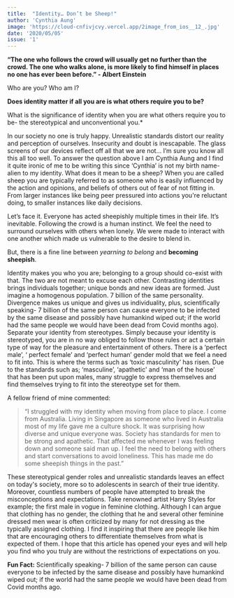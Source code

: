 ```yaml
---
title:  "Identity… Don’t be Sheep!"
author: 'Cynthia Aung'
image: 'https://cloud-cnfivjcvy.vercel.app/2image_from_ios__12_.jpg'
date: '2020/05/05'
issue: '1'
---
```


**“The one who follows the crowd will usually get no further than the crowd. The one who walks alone, is more likely to find himself in places no one has ever been before.” - Albert Einstein**

Who are you? Who am I? 

**Does identity matter if all you are is what others require you to be?**

What is the significance of identity when you are what others require you to be- the stereotypical and unconventional you.*

In our society no one is truly happy. Unrealistic standards distort our reality and perception of ourselves. Insecurity and doubt is inescapable. The glass screens of our devices reflect off all that we are not… I’m sure you know all this all too well. To answer the question above I am Cynthia Aung and I find it quite ironic of me to be writing this since ‘Cynthia’ is not my birth name- alien to my identity.
What does it mean to be a sheep? When you are called sheep you are typically referred to as someone who is easily influenced by the action and opinions, and beliefs of others out of fear of not fitting in. From larger instances like being peer pressured into actions you're reluctant doing, to smaller instances like daily decisions.

Let’s face it. Everyone has acted sheepishly multiple times in their life. It’s inevitable. Following the crowd is a human instinct. We feel the need to surround ourselves with others when lonely. We were made to interact with one another which made us vulnerable to the desire to blend in. 

But, there is a fine line between *yearning to belong* and **becoming sheepish**. 

Identity makes you who you are; belonging to a group should co-exist with that. The two are not meant to excuse each other. Contrasting identities brings individuals together; unique bonds and new ideas are formed. Just imagine a homogenous population. 7 billion of the same personality. Divergence makes us unique and gives us individuality, plus, scientifically speaking- 7 billion of the same person can cause everyone to be infected by the same disease and possibly have humankind wiped out; if the world had the same people we would have been dead from Covid months ago).  Separate your identity from stereotypes. Simply because your identity is stereotyped, you are in no way obliged to follow those rules or act a certain type of way for the pleasure and entertainment of others. There is a ‘perfect male’, ‘ perfect female’ and ‘perfect human’ gender mold that we feel a need to fit into. This is where the terms such as ‘toxic masculinity’ has risen. Due to the standards such as; ‘masculine’, ‘apathetic' and ‘man of the house’ that has been put upon males, many struggle to express themselves and find themselves trying to fit into the stereotype set for them. 

A fellow friend of mine commented:

> “I struggled with my identity when moving from place to place. I come from Australia. Living in Singapore as someone who lived in Australia most of my life gave me a culture shock. It was surprising how diverse and unique everyone was. Society has standards for men to be strong and apathetic. That affected me whenever I was feeling down and someone said man up. I feel the need to belong with others and start conversations to avoid loneliness. This has made me do some sheepish things in the past.” 

These stereotypical gender roles and unrealistic standards leaves an effect on today's society, more so to adolescents in search of their true identity. Moreover, countless numbers of people have attempted to break the misconceptions and expectations. Take renowned artist Harry Styles for example; the first male in vogue in feminine clothing. Although I can argue that clothing has no gender, the clothing that he and several other feminine dressed men wear is often criticized by many for not dressing as the typically assigned clothing. I find it inspiring that there are people like him that are encouraging others to differentiate themselves from what is expected of them. I hope that this article has opened your eyes and will help you find who you truly are without the restrictions of expectations on you. 

**Fun Fact:** Scientifically speaking- 7 billion of the same person can cause everyone to be infected by the same disease and possibly have humankind wiped out; if the world had the same people we would have been dead from Covid months ago. 
